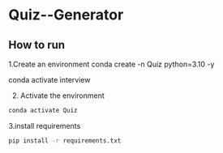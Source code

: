 # Quiz--Generator


## How to run 

1.Create an environment
conda create -n Quiz python=3.10 -y

conda activate interview

2. Activate the environment
```bash
conda activate Quiz
```

3.install requirements
```bash
pip install -r requirements.txt
```


